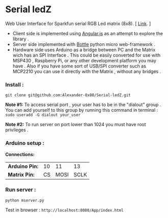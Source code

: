 Serial ledZ
===========

Web User Interface for Sparkfun serial RGB Led matrix (8x8). [ [Link](https://www.sparkfun.com/products/760). ]


* Client side is implemented using [Angular.js](http://angularjs.org/) as an attempt to explore the library .
* Server side implemented with [Bottle](http://bottlepy.org/) python micro web-framework .
* Hardware side uses Arduino as a bridge between PC and the Matrix wich has an SPI Interface .
This could be easily converted for use with MSP430 , Raspberry Pi, or any other development platform you may have .
Also if you have some sort of USB/SPI converter such as MCP2210 you can use it directly with the Matrix , without any bridges .

### Install :

```git clone git@github.com:Alexander-0x80/Serial-ledZ.git```

**Note #1:** To access serial port , your user has to be in the "dialout" group .
You can add yourself to this group by running this command in terminal : `sudo useradd -G dialout your_user`

**Note #2:** To run server on port lower than 1024 you must have root privileges .

### Arduino setup :

**Connections:**
<table>
    <tr>
        <td><b>Arduino Pin:</b></td>
        <td>10</td>
        <td>11</td>
        <td>13</td>
    </tr>
    <tr>
        <td><b>Matrix Pin:</b></td>
        <td>CS</td>
        <td>MOSI</td>
        <td>SCLK</td>
    </tr>
</table>


### Run server :

`python mserver.py`

Test in browser : `http://localhost:8080/App/index.html`










